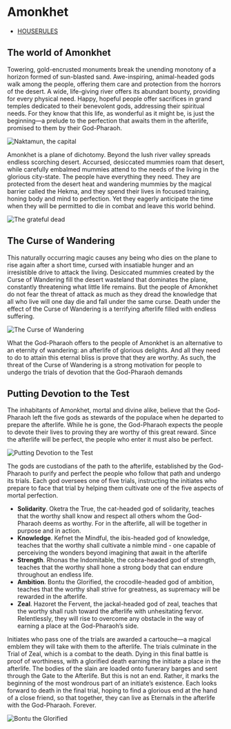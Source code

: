 # Amonkhet

- [HOUSERULES](houserules.md)

## The world of Amonkhet

Towering, gold-encrusted monuments break the unending monotony of a horizon formed of sun-blasted sand. Awe-inspiring, animal-headed gods walk among the people, offering them care and protection from the horrors of the desert. A wide, life-giving river offers its abundant bounty, providing for every physical need. Happy, hopeful people offer sacrifices in grand temples dedicated to their benevolent gods, addressing their spiritual needs. For they know that this life, as wonderful as it might be, is just the beginning—a prelude to the perfection that awaits them in the afterlife, promised to them by their God-Pharaoh.

![Naktamun, the capital](https://media.magic.wizards.com/NUFuTxhVKq.jpg "Naktamun, the capital")

Amonkhet is a plane of dichotomy. Beyond the lush river valley spreads endless scorching desert. Accursed, desiccated mummies roam that desert, while carefully embalmed mummies attend to the needs of the living in the glorious city-state. The people have everything they need. They are protected from the desert heat and wandering mummies by the magical barrier called the Hekma, and they spend their lives in focused training, honing body and mind to perfection. Yet they eagerly anticipate the time when they will be permitted to die in combat and leave this world behind.

![The grateful dead](https://media.magic.wizards.com/vyGkyz0cvg.jpg "The grateful dead")

## The Curse of Wandering

This naturally occurring magic causes any being who dies on the plane to rise again after a short time, cursed with insatiable hunger and an irresistible drive to attack the living. Desiccated mummies created by the Curse of Wandering fill the desert wasteland that dominates the plane, constantly threatening what little life remains. But the people of Amonkhet do not fear the threat of attack as much as they dread the knowledge that all who live will one day die and fall under the same curse. Death under the effect of the Curse of Wandering is a terrifying afterlife filled with endless suffering.

![The Curse of Wandering](https://media.magic.wizards.com/G0lhb31dXz.jpg "The Curse of Wandering")

What the God-Pharaoh offers to the people of Amonkhet is an alternative to an eternity of wandering: an afterlife of glorious delights. And all they need to do to attain this eternal bliss is prove that they are worthy. As such, the threat of the Curse of Wandering is a strong motivation for people to undergo the trials of devotion that the God-Pharaoh demands

## Putting Devotion to the Test

The inhabitants of Amonkhet, mortal and divine alike, believe that the God-Pharaoh left the five gods as stewards of the populace when he departed to prepare the afterlife. While he is gone, the God-Pharaoh expects the people to devote their lives to proving they are worthy of this great reward. Since the afterlife will be perfect, the people who enter it must also be perfect.

![Putting Devotion to the Test](https://64.media.tumblr.com/828df7e4089eb3bdfe3c2b8d73201f83/tumblr_oo3e8jQXKp1t9x55so1_1280.jpg "Putting Devotion to the Test")


The gods are custodians of the path to the afterlife, established by the God-Pharaoh to purify and perfect the people who follow that path and undergo its trials. Each god oversees one of five trials, instructing the initiates who prepare to face that trial by helping them cultivate one of the five aspects of mortal perfection.

- **Solidarity**. Oketra the True, the cat-headed god of solidarity, teaches that the worthy shall know and respect all others whom the God-Pharaoh deems as worthy. For in the afterlife, all will be together in purpose and in action.
- **Knowledge**. Kefnet the Mindful, the ibis-headed god of knowledge, teaches that the worthy shall cultivate a nimble mind - one capable of perceiving the wonders beyond imagining that await in the afterlife
- **Strength**. Rhonas the Indomitable, the cobra-headed god of strength, teaches that the worthy shall hone a strong body that can endure throughout an endless life.
- **Ambition**. Bontu the Glorified, the crocodile-headed god of ambition, teaches that the worthy shall strive for greatness, as supremacy will be rewarded in the afterlife.
- **Zeal**. Hazoret the Fervent, the jackal-headed god of zeal, teaches that the worthy shall rush toward the afterlife with unhesitating fervor. Relentlessly, they will rise to overcome any obstacle in the way of earning a place at the God-Pharaoh’s side.

Initiates who pass one of the trials are awarded a cartouche—a magical emblem they will take with them to the afterlife. The trials culminate in the Trial of Zeal, which is a combat to the death. Dying in this final battle is proof of worthiness, with a glorified death earning the initiate a place in the afterlife. The bodies of the slain are loaded onto funerary barges and sent through the Gate to the Afterlife. But this is not an end. Rather, it marks the beginning of the most wondrous part of an initiate’s existence. Each looks forward to death in the final trial, hoping to find a glorious end at the hand of a close friend, so that together, they can live as Eternals in the afterlife with the God-Pharaoh. Forever.


![Bontu the Glorified](https://media.magic.wizards.com/p6p1iAVAst.jpg "Bontu the Glorified")